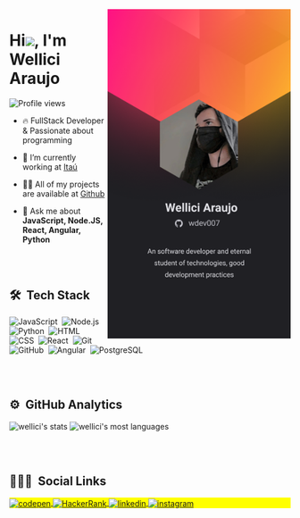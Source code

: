 <img align="right" height="590em" src="https://github.com/wdev007/wdev007/blob/main/profile.png?raw=true"/>
<h1 align="left">Hi<img src="https://raw.githubusercontent.com/kaueMarques/kaueMarques/master/hi.gif" width="30px">, I'm Wellici Araujo</h1>
<p align="left"> <img src="https://komarev.com/ghpvc/?username=wdev007&color=yellow" alt="Profile views" /> </p>

- 🔥 FullStack Developer & Passionate about programming 

- 🔭 I’m currently working at [Itaú](https://www.itau.com.br)

- 👨‍💻 All of my projects are available at [Github](https://github.com/wdev007)

- 💬 Ask me about **JavaScript, Node.JS, React, Angular, Python**


<br><br>

## 🛠 &nbsp;Tech Stack

![JavaScript](https://img.shields.io/badge/-JavaScript-05122A?style=flat&logo=javascript)&nbsp;
![Node.js](https://img.shields.io/badge/-Node.js-05122A?style=flat&logo=node.js)&nbsp;
![Python](https://img.shields.io/badge/-Python-05122A?style=flat&logo=python)&nbsp;
![HTML](https://img.shields.io/badge/-HTML-05122A?style=flat&logo=HTML5)&nbsp;
![CSS](https://img.shields.io/badge/-CSS-05122A?style=flat&logo=CSS3&logoColor=1572B6)&nbsp;
![React](https://img.shields.io/badge/-React-05122A?style=flat&logo=react)&nbsp;
![Git](https://img.shields.io/badge/-Git-05122A?style=flat&logo=git)&nbsp;
![GitHub](https://img.shields.io/badge/-GitHub-05122A?style=flat&logo=github)&nbsp;
![Angular](https://img.shields.io/badge/-Angular-05122A?style=flat&logo=angular&logoColor=c4332f)&nbsp;
![PostgreSQL](https://img.shields.io/badge/-PostgreSQL-05122A?style=flat&logo=postgresql)&nbsp;

<br><br>

## ⚙️ &nbsp;GitHub Analytics

<p align="left">
<img width="500em" src="https://github-readme-stats.vercel.app/api?username=wdev007&show_icons=true&theme=dracula&include_all_commits=true" alt="wellici's stats"/>
<img width="500em" src="https://github-readme-stats.vercel.app/api/top-langs/?username=wdev007&layout=compact&theme=dracula" alt="wellici's most languages"/>
</p>

<br><br>

## 👨🏽‍🦲 &nbsp;Social Links

<p align="left" style="background:yellow">
<a href="https://codepen.io/wdev007" target="_blank">
  <img align="center" src="https://img.shields.io/badge/-wdev007-05122A?style=flat&logo=codepen" alt="codepen"/>
</a>
  <a href="https://www.hackerrank.com/wdev007" target="_blank">
  <img align="center" src="https://img.shields.io/badge/-wdev007-05122A?style=for-the-badge&logo=HackerRank&logoColor=white" alt="HackerRank"/>
</a>
<a href="https://www.linkedin.com/in/wellici-araujo" target="_blank">
  <img align="center" src="https://img.shields.io/badge/-wellici-05122A?style=flat&logo=linkedin" alt="linkedin"/>
</a>
<a href="https://www.instagram.com/wellici_" target="_blank">
 <img align="center" src="https://img.shields.io/badge/-wellici-05122A?style=flat&logo=instagram" alt="instagram"/>
</a>
</p>



